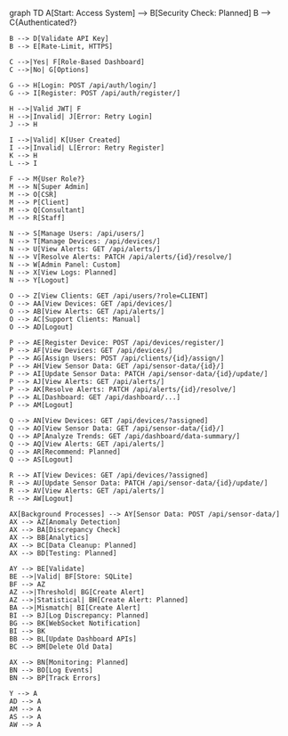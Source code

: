 graph TD
    A[Start: Access System] --> B[Security Check: Planned]
    B --> C{Authenticated?}
    
    B --> D[Validate API Key]
    B --> E[Rate-Limit, HTTPS]
    
    C -->|Yes| F[Role-Based Dashboard]
    C -->|No| G[Options]
    
    G --> H[Login: POST /api/auth/login/]
    G --> I[Register: POST /api/auth/register/]
    
    H -->|Valid JWT| F
    H -->|Invalid| J[Error: Retry Login]
    J --> H
    
    I -->|Valid| K[User Created]
    I -->|Invalid| L[Error: Retry Register]
    K --> H
    L --> I
    
    F --> M{User Role?}
    M --> N[Super Admin]
    M --> O[CSR]
    M --> P[Client]
    M --> Q[Consultant]
    M --> R[Staff]
    
    N --> S[Manage Users: /api/users/]
    N --> T[Manage Devices: /api/devices/]
    N --> U[View Alerts: GET /api/alerts/]
    N --> V[Resolve Alerts: PATCH /api/alerts/{id}/resolve/]
    N --> W[Admin Panel: Custom]
    N --> X[View Logs: Planned]
    N --> Y[Logout]
    
    O --> Z[View Clients: GET /api/users/?role=CLIENT]
    O --> AA[View Devices: GET /api/devices/]
    O --> AB[View Alerts: GET /api/alerts/]
    O --> AC[Support Clients: Manual]
    O --> AD[Logout]
    
    P --> AE[Register Device: POST /api/devices/register/]
    P --> AF[View Devices: GET /api/devices/]
    P --> AG[Assign Users: POST /api/clients/{id}/assign/]
    P --> AH[View Sensor Data: GET /api/sensor-data/{id}/]
    P --> AI[Update Sensor Data: PATCH /api/sensor-data/{id}/update/]
    P --> AJ[View Alerts: GET /api/alerts/]
    P --> AK[Resolve Alerts: PATCH /api/alerts/{id}/resolve/]
    P --> AL[Dashboard: GET /api/dashboard/...]
    P --> AM[Logout]
    
    Q --> AN[View Devices: GET /api/devices/?assigned]
    Q --> AO[View Sensor Data: GET /api/sensor-data/{id}/]
    Q --> AP[Analyze Trends: GET /api/dashboard/data-summary/]
    Q --> AQ[View Alerts: GET /api/alerts/]
    Q --> AR[Recommend: Planned]
    Q --> AS[Logout]
    
    R --> AT[View Devices: GET /api/devices/?assigned]
    R --> AU[Update Sensor Data: PATCH /api/sensor-data/{id}/update/]
    R --> AV[View Alerts: GET /api/alerts/]
    R --> AW[Logout]
    
    AX[Background Processes] --> AY[Sensor Data: POST /api/sensor-data/]
    AX --> AZ[Anomaly Detection]
    AX --> BA[Discrepancy Check]
    AX --> BB[Analytics]
    AX --> BC[Data Cleanup: Planned]
    AX --> BD[Testing: Planned]
    
    AY --> BE[Validate]
    BE -->|Valid| BF[Store: SQLite]
    BF --> AZ
    AZ -->|Threshold| BG[Create Alert]
    AZ -->|Statistical| BH[Create Alert: Planned]
    BA -->|Mismatch| BI[Create Alert]
    BI --> BJ[Log Discrepancy: Planned]
    BG --> BK[WebSocket Notification]
    BI --> BK
    BB --> BL[Update Dashboard APIs]
    BC --> BM[Delete Old Data]
    
    AX --> BN[Monitoring: Planned]
    BN --> BO[Log Events]
    BN --> BP[Track Errors]
    
    Y --> A
    AD --> A
    AM --> A
    AS --> A
    AW --> A
